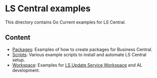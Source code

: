 # LS Central examples

This directory contains Go Current examples for LS Central.

## Content

* [Packages](./Packages): Examples of how to create packages for Business Central.
* [Scripts](./Scripts): Various example scripts to install and automate LS Central setup.
* [Workspace](./Workspace/CronusProject): Examples for [LS Update Service Workspace](https://marketplace.visualstudio.com/items?itemName=lsretail.ls-update-service-workspace) and AL development.